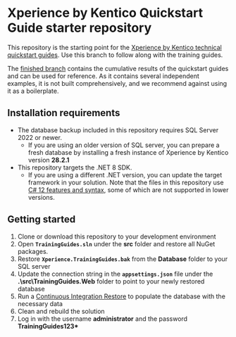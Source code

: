 # Xperience by Kentico Quickstart Guide starter repository
This repository is the starting point for the [Xperience by Kentico technical quickstart guides](https://docs.xperience.io/tutorial/quickstart-guides/development). Use this branch to follow along with the training guides.

The [finished branch](https://github.com/Kentico/xperience-by-kentico-quickguides/tree/finished) contains the cumulative results of the quickstart guides and can be used for reference. As it contains several independent examples, it is not built comprehensively, and we recommend against using it as a boilerplate.

## Installation requirements
- The database backup included in this repository requires SQL Server 2022 or newer. 
  - If you are using an older version of SQL server, you can prepare a fresh database by installing a fresh instance of Xperience by Kentico version **28.2.1**
- This repository targets the .NET 8 SDK.
  - If you are using a different .NET version, you can update the target framework in your solution. Note that the files in this repository use [C# 12 features and syntax](https://learn.microsoft.com/en-us/dotnet/csharp/whats-new/csharp-12), some of which are not supported in lower versions.
## Getting started
1. Clone or download this repository to your development environment
1. Open **`TrainingGuides.sln`** under the **src** folder and restore all NuGet packages.
1. Restore **`Xperience.TrainingGuides.bak`** from the **Database** folder to your SQL server
1. Update the connection string in the **`appsettings.json`** file under the **.\src\TrainingGuides.Web** folder to point to your newly restored database
1. Run a [Continuous Integration Restore](https://docs.xperience.io/xp/developers-and-admins/ci-cd/continuous-integration#ContinuousIntegration-Restorerepositoryfilestothedatabase) to populate the database with the necessary data
1. Clean and rebuild the solution
1. Log in with the username **administrator** and the password **TrainingGuides123\***
